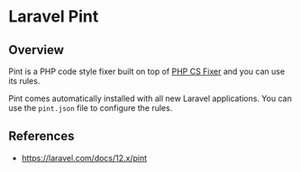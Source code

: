 # Laravel Pint

## Overview

Pint is a PHP code style fixer built on top of [PHP CS Fixer](https://github.com/FriendsOfPHP/PHP-CS-Fixer) and you can use its rules.

Pint comes automatically installed with all new Laravel applications. You can use the `pint.json` file to configure the rules.

## References

* https://laravel.com/docs/12.x/pint
